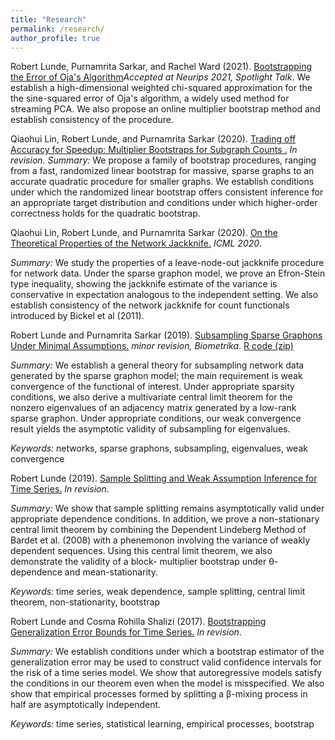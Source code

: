 ```yaml
---
title: "Research"
permalink: /research/
author_profile: true
---
```

Robert Lunde, Purnamrita Sarkar, and Rachel Ward (2021). [Bootstrapping the Error of Oja's Algorithm](https://arxiv.org/abs/2106.14857)<i>Accepted at Neurips 2021, Spotlight Talk</i>.  We establish a high-dimensional weighted chi-squared approximation for the the sine-squared error of Oja's algorithm, a widely used method for streaming PCA.  We also propose an online multiplier bootstrap method and establish consistency of the procedure.     

Qiaohui Lin, Robert Lunde, and Purnamrita Sarkar (2020). [Trading off Accuracy for Speedup: Multiplier Bootstraps for Subgraph Counts
.](https://arxiv.org/abs/2009.06170) <i>In revision</i>.
<i>Summary:</i> We propose a family of bootstrap procedures, ranging from a fast, randomized linear bootstrap for massive, sparse graphs to an accurate quadratic procedure for smaller graphs.  We establish conditions under which the randomized linear bootstrap offers consistent inference for an appropriate target distribution and conditions under which higher-order correctness holds for the quadratic bootstrap.       

Qiaohui Lin, Robert Lunde, and Purnamrita Sarkar (2020). [On the Theoretical Properties of the Network Jackknife.](https://proceedings.icml.cc/static/paper_files/icml/2020/6137-Paper.pdf) <i>ICML 2020</i>.    

<i>Summary:</i> We study the properties of a leave-node-out jackknife procedure for network data.  Under the sparse graphon model, we prove an Efron-Stein type inequality, showing the jackknife estimate of the variance is conservative in expectation analogous to the independent setting.  We also establish consistency of the network jackknife for count functionals introduced by Bickel et al (2011).     


Robert Lunde and Purnamrita Sarkar (2019). [Subsampling Sparse Graphons Under Minimal Assumptions.](https://arxiv.org/pdf/1907.12528.pdf) <i>minor revision, Biometrika</i>. [R code (zip)](https://rslunde.github.io/files/subsampling_graphons_code.zip)       

<i>Summary:</i> We establish a general theory for subsampling network data generated by the sparse
graphon model; the main requirement is weak convergence of the functional of interest. Under appropriate
sparsity conditions, we also derive a multivariate central limit theorem for the nonzero eigenvalues of an
adjacency matrix generated by a low-rank sparse graphon.  Under appropriate conditions, our weak convergence
result yields the asymptotic validity of subsampling for eigenvalues.    

<i>Keywords:</i> networks, sparse graphons, subsampling, eigenvalues, weak convergence 

Robert Lunde (2019). [Sample Splitting and Weak Assumption Inference for Time Series.](https://arxiv.org/pdf/1902.07425.pdf)  <i>In revision</i>.  

<i>Summary:</i> We show that sample splitting remains asymptotically valid under
appropriate dependence conditions.  In addition, we prove a non-stationary central limit theorem by
combining the Dependent Lindeberg Method of Bardet et al. (2008) with a phenemonon involving the variance of
weakly dependent sequences.  Using this central limit theorem, we also demonstrate the validity of a block-
multiplier bootstrap under &theta;-dependence and mean-stationarity.   

<i>Keywords:</i> time series, weak dependence, sample splitting, central limit theorem, non-stationarity, bootstrap

Robert Lunde and Cosma Rohilla Shalizi (2017). [Bootstrapping Generalization Error Bounds for Time Series.](https://arxiv.org/pdf/1711.02834.pdf)  <i>In revision</i>.

<i>Summary:</i> We establish conditions under which a bootstrap estimator of the generalization error may be
used to construct valid confidence intervals for the risk of a time series model.  We show that autoregressive
models satisfy the conditions in our theorem even when the model is misspecified.  We also show that
empirical processes formed by splitting a &beta;-mixing process in half are asymptotically independent.  

<i>Keywords:</i> time series, statistical learning, empirical processes, bootstrap



